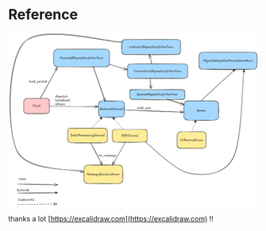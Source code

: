 <a id="reference"></a>

# Reference

![image](_static/overview.png)

thanks a lot [https://excalidraw.com](https://excalidraw.com) !!
